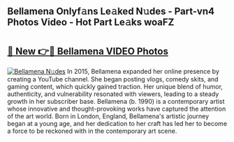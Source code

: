 ## Bellamena Onlyf𝚊ns Le𝚊ked N𝚞des - Part-vn4 Photos Video - Hot Part Le𝚊ks woaFZ

# <h2><a href="http://ac35169.deff.icu/?id=Bellamena">🔗 New 👉🔴 Bellamena VIDEO Photos</a></h2>

[![Bellamena N𝚞des](https://i.imgur.com/rIISA9y.gif)](http://ac35169.deff.icu/?id=Bellamena)
In 2015, Bellamena expanded her online presence by creating a YouTube channel. She began posting vlogs, comedy skits, and gaming content, which quickly gained traction. Her unique blend of humor, authenticity, and vulnerability resonated with viewers, leading to a steady growth in her subscriber base. Bellamena (b. 1990) is a contemporary artist whose innovative and thought-provoking works have captured the attention of the art world. Born in London, England, Bellamena's artistic journey began at a young age, and her dedication to her craft has led her to become a force to be reckoned with in the contemporary art scene.

